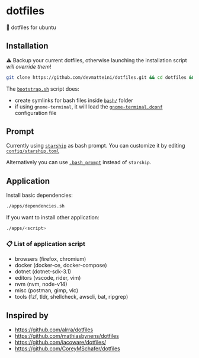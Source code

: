 # dotfiles

:wrench: dotfiles for ubuntu

## Installation

:warning: Backup your current dotfiles, otherwise launching the installation script _will override them_!

```bash
git clone https://github.com/devmatteini/dotfiles.git && cd dotfiles && source bootstrap.sh
```

The [`bootstrap.sh`](bootstrap.sh) script does:

- create symlinks for bash files inside [`bash/`](bash/) folder
- if using `gnome-terminal`, it will load the [`gnome-terminal.dconf`](gnome-terminal.dconf) configuration file

## Prompt

Currently using [`starship`](https://github.com/starship/starship/) as bash prompt.
You can customize it by editing [`config/starship.toml`](config/starship.toml)

Alternatively you can use [`.bash_prompt`](bash/.bash_prompt) instead of `starship`.

## Application

Install basic dependencies:

```bash
./apps/dependencies.sh
```

If you want to install other application:

```bash
./apps/<script>
```

### :clipboard: List of application script

- browsers (firefox, chromium)
- docker (docker-ce, docker-compose)
- dotnet (dotnet-sdk-3.1)
- editors (vscode, rider, vim)
- nvm (nvm, node-v14)
- misc (postman, gimp, vlc)
- tools (fzf, tldr, shellcheck, awscli, bat, ripgrep)

## Inspired by

- https://github.com/alrra/dotfiles
- https://github.com/mathiasbynens/dotfiles
- https://github.com/iacoware/dotfiles/
- https://github.com/CoreyMSchafer/dotfiles
